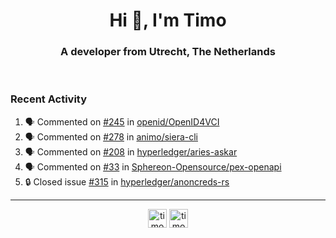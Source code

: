 <h1 align="center">Hi 👋, I'm Timo</h1>
<h3 align="center">A developer from Utrecht, The Netherlands</h3>
<br/>
<!-- https://github.com/rahuldkjain/github-profile-readme-generator --!>

<!--  <p align="left"><img src="https://github-readme-stats.vercel.app/api?username=timoglastra&show_icons=true&count_private=true&" alt="timoglastra" /></p> --!>

<!--
Github language stats
<p align="left"><img src="https://github-readme-stats.vercel.app/api/top-langs/?username=timoglastra&layout=compact" alt="timoglastra" /><p>
-->

<!-- Codestats language stats -->
<!-- <p align="left"><img src="https://codestats-readme.vercel.app/api/top-langs/?username=timoglastra&layout=compact&language_count=12" alt="timoglastra" /><p>    --!>
  
<h3>Recent Activity</h3>

<!--START_SECTION:activity-->
1. 🗣 Commented on [#245](https://github.com/openid/OpenID4VCI/pull/245#issuecomment-1922754437) in [openid/OpenID4VCI](https://github.com/openid/OpenID4VCI)
2. 🗣 Commented on [#278](https://github.com/animo/siera-cli/pull/278#issuecomment-1922752985) in [animo/siera-cli](https://github.com/animo/siera-cli)
3. 🗣 Commented on [#208](https://github.com/hyperledger/aries-askar/issues/208#issuecomment-1922752659) in [hyperledger/aries-askar](https://github.com/hyperledger/aries-askar)
4. 🗣 Commented on [#33](https://github.com/Sphereon-Opensource/pex-openapi/pull/33#issuecomment-1922749783) in [Sphereon-Opensource/pex-openapi](https://github.com/Sphereon-Opensource/pex-openapi)
5. 🔒 Closed issue [#315](https://github.com/hyperledger/anoncreds-rs/issues/315) in [hyperledger/anoncreds-rs](https://github.com/hyperledger/anoncreds-rs)
<!--END_SECTION:activity-->

---

<p align="center">
<a href="https://twitter.com/timoglastra" target="blank"><img align="center" src="https://cdn.jsdelivr.net/npm/simple-icons@3.0.1/icons/twitter.svg" alt="timoglastra" height="30" width="30" /></a>
<a href="https://linkedin.com/in/timoglastra" target="blank"><img align="center" src="https://cdn.jsdelivr.net/npm/simple-icons@3.0.1/icons/linkedin.svg" alt="timoglastra" height="30" width="30" /></a>
</p>



